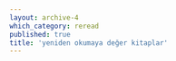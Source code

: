 ```yaml
---
layout: archive-4
which_category: reread
published: true
title: 'yeniden okumaya değer kitaplar' 
---
```



